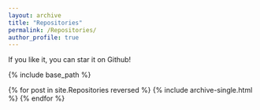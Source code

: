 ```yaml
---
layout: archive
title: "Repositories"
permalink: /Repositories/
author_profile: true
---
```

If you like it, you can star it on Github!

{% include base_path %}

{% for post in site.Repositories reversed %}
  {% include archive-single.html %}
{% endfor %}
